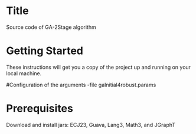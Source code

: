  # Title
Source code of GA-2Stage algorithm

# Getting Started
These instructions will get you a copy of the project up and running on your local machine.

#Configuration of the arguments
-file gaInitial4robust.params

# Prerequisites
Download and install jars: ECJ23, Guava, Lang3, Math3, and JGraphT
